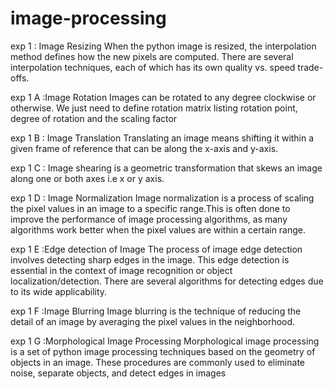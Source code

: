 # image-processing
exp 1 : Image Resizing 
When the python image is resized, the interpolation method defines how the new pixels are computed. There are several interpolation techniques, each of which has its own quality vs. speed trade-offs.

exp 1 A :Image Rotation
Images can be rotated to any degree clockwise or otherwise. We just need to define rotation matrix listing rotation point, degree of rotation and the scaling factor

exp 1 B : Image Translation
Translating an image means shifting it within a given frame of reference that can be along the x-axis and y-axis.

exp 1 C : Image shearing is a geometric transformation that skews an image along one or both axes i.e x or y axis.

exp 1 D : Image Normalization
Image normalization is a process of scaling the pixel values in an image to a specific range.This is often done to improve the performance of image processing algorithms, as many algorithms work better when the pixel values are within a certain range.

exp 1 E :Edge detection of Image
The process of image edge detection involves detecting sharp edges in the image. This edge detection is essential in the context of image recognition or object localization/detection. There are several algorithms for detecting edges due to its wide applicability.

exp 1 F :Image Blurring
Image blurring is the technique of reducing the detail of an image by averaging the pixel values in the neighborhood.

exp 1 G :Morphological Image Processing
Morphological image processing is a set of python image processing techniques based on the geometry of objects in an image. These procedures are commonly used to eliminate noise, separate objects, and detect edges in images
